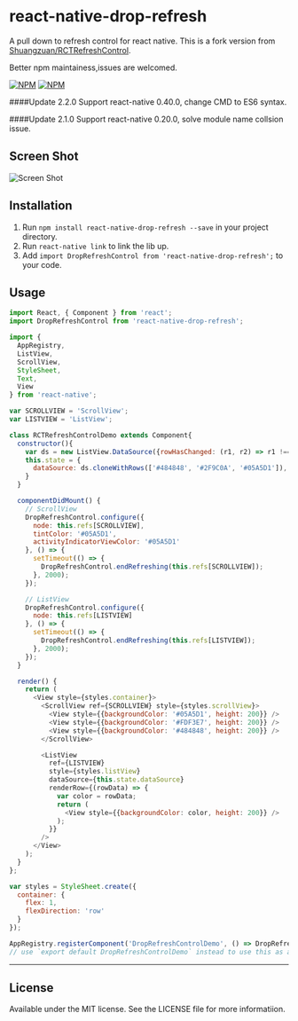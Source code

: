 # react-native-drop-refresh

A pull down to refresh control for react native.
This is a fork version from [Shuangzuan/RCTRefreshControl](https://github.com/Shuangzuan/RCTRefreshControl).

Better npm maintainess,issues are welcomed.

[![NPM](https://nodei.co/npm/react-native-drop-refresh.png)](https://nodei.co/npm/react-native-drop-refresh/)
[![NPM](https://nodei.co/npm-dl/react-native-drop-refresh.png?months=9)](https://nodei.co/npm/react-native-drop-refresh/)

####Update 2.2.0 
Support react-native 0.40.0, change CMD to ES6 syntax.

####Update 2.1.0 
Support react-native 0.20.0, solve module name collsion issue.

## Screen Shot

![Screen Shot](screen-shot.gif)

## Installation

1. Run `npm install react-native-drop-refresh --save` in your project directory.
2. Run `react-native link` to link the lib up.
3. Add `import DropRefreshControl from 'react-native-drop-refresh';` to your code.

## Usage

```javascript
import React, { Component } from 'react';
import DropRefreshControl from 'react-native-drop-refresh';

import {
  AppRegistry,
  ListView,
  ScrollView,
  StyleSheet,
  Text,
  View
} from 'react-native';

var SCROLLVIEW = 'ScrollView';
var LISTVIEW = 'ListView';

class RCTRefreshControlDemo extends Component{
  constructor(){
    var ds = new ListView.DataSource({rowHasChanged: (r1, r2) => r1 !== r2});
    this.state = {
      dataSource: ds.cloneWithRows(['#484848', '#2F9C0A', '#05A5D1']),
    }
  }

  componentDidMount() {
    // ScrollView
    DropRefreshControl.configure({
      node: this.refs[SCROLLVIEW],
      tintColor: '#05A5D1',
      activityIndicatorViewColor: '#05A5D1'
    }, () => {
      setTimeout(() => {
        DropRefreshControl.endRefreshing(this.refs[SCROLLVIEW]);
      }, 2000);
    });

    // ListView
    DropRefreshControl.configure({
      node: this.refs[LISTVIEW]
    }, () => {
      setTimeout(() => {
        DropRefreshControl.endRefreshing(this.refs[LISTVIEW]);
      }, 2000);
    });
  }

  render() {
    return (
      <View style={styles.container}>
        <ScrollView ref={SCROLLVIEW} style={styles.scrollView}>
          <View style={{backgroundColor: '#05A5D1', height: 200}} />
          <View style={{backgroundColor: '#FDF3E7', height: 200}} />
          <View style={{backgroundColor: '#484848', height: 200}} />
        </ScrollView>

        <ListView
          ref={LISTVIEW}
          style={styles.listView}
          dataSource={this.state.dataSource}
          renderRow={(rowData) => {
            var color = rowData;
            return (
              <View style={{backgroundColor: color, height: 200}} />
            );
          }}
        />
      </View>
    );
  }
};

var styles = StyleSheet.create({
  container: {
    flex: 1,
    flexDirection: 'row'
  }
});

AppRegistry.registerComponent('DropRefreshControlDemo', () => DropRefreshControlDemo);
// use `export default DropRefreshControlDemo` instead to use this as an component;
```

---

## License

Available under the MIT license. See the LICENSE file for more informatiion.
